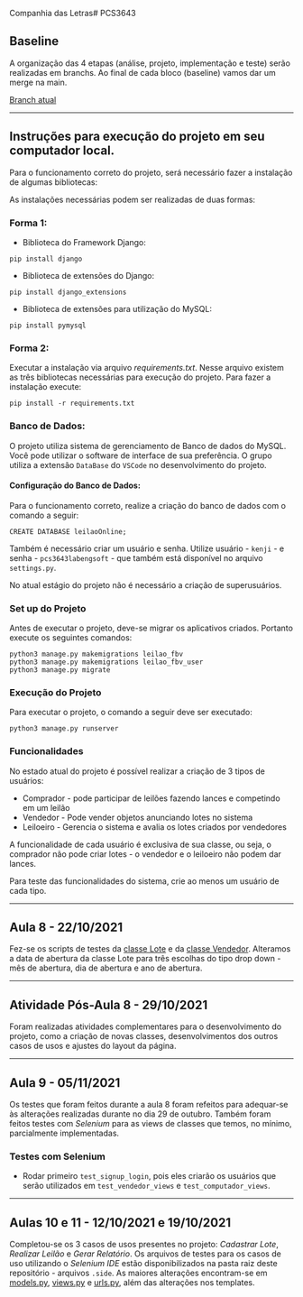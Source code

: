 Companhia das Letras# PCS3643

## Baseline

A organização das 4 etapas (análise, projeto, implementação e teste) serão realizadas em branchs. Ao final de cada bloco (baseline) vamos dar um merge na main.

[Branch atual](https://github.com/offreitas/pcs3643-2021-grupo4/tree/implementacao)

---

## Instruções para execução do projeto em seu computador local.

Para o funcionamento correto do projeto, será necessário fazer a instalação de algumas bibliotecas:

As instalações necessárias podem ser realizadas de duas formas:

### **Forma 1**:

- Biblioteca do Framework Django:
```
pip install django
```
- Biblioteca de extensões do Django:
```
pip install django_extensions
```
- Biblioteca de extensões para utilização do MySQL:
```
pip install pymysql
```

### **Forma 2**:

Executar a instalação via arquivo *requirements.txt*. Nesse arquivo existem as três bibliotecas necessárias para execução do projeto. Para fazer a instalação execute:

```
pip install -r requirements.txt
```

### **Banco de Dados:**

O projeto utiliza  sistema de gerenciamento de Banco de dados do MySQL. Você pode utilizar o software de interface de sua preferência. O grupo utiliza a extensão ```DataBase``` do ```VSCode``` no desenvolvimento do projeto.

#### **Configuração do Banco de Dados:**

Para o funcionamento correto, realize a criação do banco de dados com o comando a seguir:

```
CREATE DATABASE leilaoOnline;
```

Também é necessário criar um usuário e senha. Utilize usuário - ```kenji``` - e senha - ```pcs3643labengsoft``` - que também está disponível no arquivo ```settings.py```.

No atual estágio do projeto não é necessário a criação de superusuários.

### **Set up do Projeto**

Antes de executar o projeto, deve-se migrar os aplicativos criados. Portanto execute os seguintes comandos:

```
python3 manage.py makemigrations leilao_fbv
python3 manage.py makemigrations leilao_fbv_user
python3 manage.py migrate
```

### **Execução do Projeto**

Para executar o projeto, o comando a seguir deve ser executado:

```
python3 manage.py runserver
```

### **Funcionalidades**

No estado atual do projeto é possível realizar a criação de 3 tipos de usuários:

- Comprador - pode participar de leilões fazendo lances e competindo em um leilão
- Vendedor - Pode vender objetos anunciando lotes no sistema
- Leiloeiro - Gerencia o sistema e avalia os lotes criados por vendedores

A funcionalidade de cada usuário é exclusiva de sua classe, ou seja, o comprador não pode criar lotes - o vendedor e o leiloeiro não podem dar lances.

Para teste das funcionalidades do sistema, crie ao menos um usuário de cada tipo.

---

## Aula 8 - 22/10/2021

Fez-se os scripts de testes da [classe Lote](https://github.com/offreitas/pcs3643-2021-grupo4/blob/implementacao/leilaoOnline/apps/leilao_fbv_user/tests/test_models.py) e da [classe Vendedor](https://github.com/offreitas/pcs3643-2021-grupo4/blob/implementacao/leilaoOnline/apps/leilao_fbv/tests/test_models.py). Alteramos a data de abertura da classe Lote para três escolhas do tipo drop down - mês de abertura, dia de abertura e ano de abertura.

---

## Atividade Pós-Aula 8 - 29/10/2021

Foram realizadas atividades complementares para o desenvolvimento do projeto, como a criação de novas classes, desenvolvimentos dos outros casos de usos e ajustes do layout da página.

---

## Aula 9 - 05/11/2021

Os testes que foram feitos durante a aula 8 foram refeitos para adequar-se às alterações realizadas durante no dia 29 de outubro. Também foram feitos testes com *Selenium* para as views de classes que temos, no mínimo, parcialmente implementadas.

### Testes com Selenium

- Rodar primeiro ```test_signup_login```, pois eles criarão os usuários que serão utilizados em ```test_vendedor_views``` e ```test_computador_views```.

---

## Aulas 10 e 11  - 12/10/2021 e 19/10/2021

Completou-se os 3 casos de usos presentes no projeto: *Cadastrar Lote*, *Realizar Leilão* e *Gerar Relatório*. Os arquivos de testes para os casos de uso utilizando o *Selenium IDE* estão disponibilizados na pasta raiz deste repositório - arquivos ```.side```. As maiores alterações encontram-se em [models.py](https://github.com/offreitas/pcs3643-2021-grupo4/blob/main/leilaoOnline/apps/leilao_fbv_user/models.py), [views.py](https://github.com/offreitas/pcs3643-2021-grupo4/blob/main/leilaoOnline/apps/leilao_fbv_user/models.py) e [urls.py](https://github.com/offreitas/pcs3643-2021-grupo4/blob/main/leilaoOnline/apps/leilao_fbv_user/urls.py), além das alterações nos templates.
